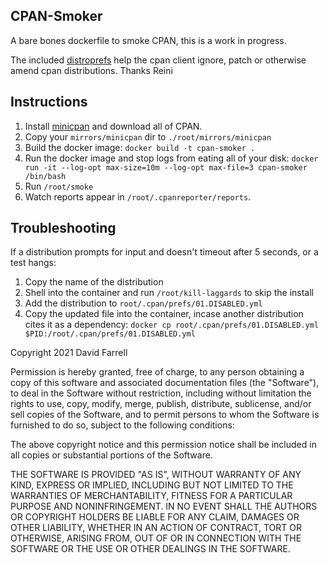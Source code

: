 CPAN-Smoker
-----------
A bare bones dockerfile to smoke CPAN, this is a work in progress.

The included [distroprefs](https://github.com/rurban/distroprefs) help the cpan client ignore, patch or otherwise amend cpan distributions. Thanks Reini

Instructions
------------
1. Install [minicpan](https://metacpan.org/pod/distribution/CPAN-Mini/bin/minicpan) and download all of CPAN.
2. Copy your `mirrors/minicpan` dir to `./root/mirrors/minicpan`
3. Build the docker image: `docker build -t cpan-smoker .`
4. Run the docker image and stop logs from eating all of your disk: `docker run -it --log-opt max-size=10m --log-opt max-file=3 cpan-smoker /bin/bash`
7. Run `/root/smoke`
8. Watch reports appear in `/root/.cpanreporter/reports`.

Troubleshooting
---------------
If a distribution prompts for input and doesn't timeout after 5 seconds, or a test hangs:
1. Copy the name of the distribution
2. Shell into the container and run `/root/kill-laggards` to skip the install
3. Add the distribution to `root/.cpan/prefs/01.DISABLED.yml`
4. Copy the updated file into the container, incase another distribution cites it as a dependency: `docker cp root/.cpan/prefs/01.DISABLED.yml $PID:/root/.cpan/prefs/01.DISABLED.yml`


Copyright 2021 David Farrell

Permission is hereby granted, free of charge, to any person obtaining a copy of this software and associated documentation files (the "Software"), to deal in the Software without restriction, including without limitation the rights to use, copy, modify, merge, publish, distribute, sublicense, and/or sell copies of the Software, and to permit persons to whom the Software is furnished to do so, subject to the following conditions:

The above copyright notice and this permission notice shall be included in all copies or substantial portions of the Software.

THE SOFTWARE IS PROVIDED "AS IS", WITHOUT WARRANTY OF ANY KIND, EXPRESS OR IMPLIED, INCLUDING BUT NOT LIMITED TO THE WARRANTIES OF MERCHANTABILITY, FITNESS FOR A PARTICULAR PURPOSE AND NONINFRINGEMENT. IN NO EVENT SHALL THE AUTHORS OR COPYRIGHT HOLDERS BE LIABLE FOR ANY CLAIM, DAMAGES OR OTHER LIABILITY, WHETHER IN AN ACTION OF CONTRACT, TORT OR OTHERWISE, ARISING FROM, OUT OF OR IN CONNECTION WITH THE SOFTWARE OR THE USE OR OTHER DEALINGS IN THE SOFTWARE.
